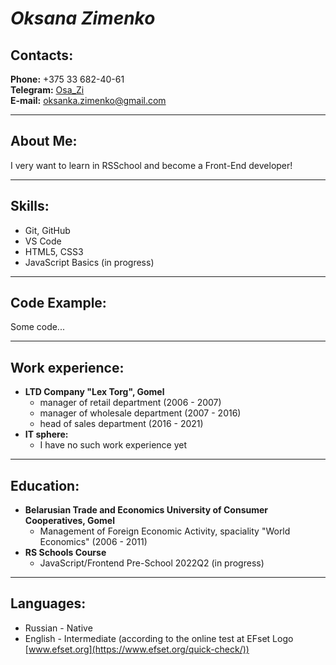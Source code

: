 # _Oksana Zimenko_

## Contacts:

**Phone:** +375 33 682-40-61  
**Telegram:** [Osa_Zi](https://tlgg.ru/Osa_Zi)  
**E-mail:** oksanka.zimenko@gmail.com

---

## About Me:

I very want to learn in RSSchool аnd become a Front-End developer!

---

## Skills:

- Git, GitHub
- VS Code
- HTML5, CSS3
- JavaScript Basics (in progress)

---

## Code Example:

Some code...

---

## Work experience:

- **LTD Company "Lex Torg", Gomel**
  - manager of retail department (2006 - 2007)
  - manager of wholesale department (2007 - 2016)
  - head of sales department (2016 - 2021)
- **IT sphere:**
  - I have no such work experience yet

---

## Education:

- **Belarusian Trade and Economics University of Consumer Cooperatives, Gomel**
  - Management of Foreign Economic Activity, spaciality "World Economics" (2006 - 2011)
- **RS Schools Course**
  - JavaScript/Frontend Pre-School 2022Q2 (in progress)

---

## Languages:

- Russian - Native
- English - Intermediate (according to the online test at EFset Logo [www.efset.org](https://www.efset.org/quick-check/))
